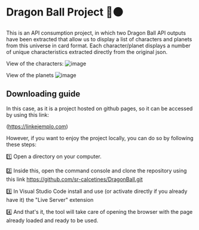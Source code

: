 # Dragon Ball Project 🐉🟠

This is an API consumption project, in which two Dragon Ball API outputs have been extracted that allow us to display a list of characters and planets from this universe in card format. Each character/planet displays a number of unique characteristics extracted directly from the original json.


View of the characters:
![image](https://github.com/user-attachments/assets/09ecef3f-636e-4f87-b380-9a6db9ce6516)


View of the planets
![image](https://github.com/user-attachments/assets/9a9f43ec-23b1-45ea-85da-593bc5b38331)


## Downloading guide

In this case, as it is a project hosted on github pages, so it can be accessed by using this link:

(https://linkejemplo.com)

However, if you want to enjoy the project locally, you can do so by following these steps:

1️⃣ Open a directory on your computer.
   
2️⃣ Inside this, open the command console and clone the repository using this link https://github.com/sr-calcetines/DragonBall.git 

3️⃣ In Visual Studio Code install and use (or activate directly if you already have it) the "Live Server" extension

4️⃣ And that's it, the tool will take care of opening the browser with the page already loaded and ready to be used.
